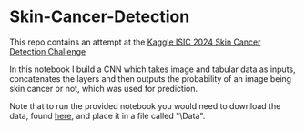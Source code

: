 # Skin-Cancer-Detection
This repo contains an attempt at the [Kaggle ISIC 2024 Skin Cancer Detection Challenge](https://www.kaggle.com/competitions/isic-2024-challenge/overview)

In this notebook I build a CNN which takes image and tabular data as inputs, concatenates the layers and then outputs the probability of an image being skin cancer or not, which was used for prediction.

Note that to run the provided notebook you would need to download the data, found [here](https://www.kaggle.com/competitions/isic-2024-challenge/data), and place it in a file called "\Data".

